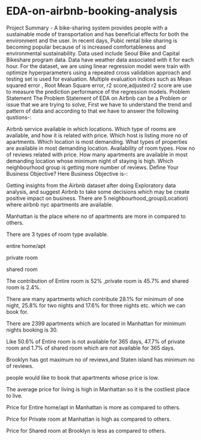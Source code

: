 # EDA-on-airbnb-booking-analysis
Project Summary -
A bike-sharing system provides people with a sustainable mode of transportation and has beneficial effects for both the environment and the user. In recent days, Pubic rental bike sharing is becoming popular because of is increased comfortableness and environmental sustainability. Data used include Seoul Bike and Capital Bikeshare program data. Data have weather data associated with it for each hour. For the dataset, we are using linear regression model were train with optimize hyperparameters using a repeated cross validation approach and testing set is used for evaluation. Multiple evaluation indices such as Mean squared error , Root Mean Square error, r2 score,adjusted r2 score are use to measure the prediction performance of the regression models.
Problem Statement
The Problem Statement of EDA on Airbnb can be a Problem or issue that we are trying to solve, First we have to understand the trend and pattern of data and according to that we have to answer the following qustions-:

Airbnb service available in which locations.
Which type of rooms are available, and how it is related with price.
Which host is listing more no of apartments.
Which location is most demanding.
What types of properties are available in most demanding location.
Availability of room types.
How no of reviews related with price.
How many apartments are available in most demanding location whose minimum night of staying is high.
Which neighbourhood group is getting more number of reviews.
Define Your Business Objective?
Here Business Objective is-:

Getting insights from the Airbnb dataset after doing Exploratory data analysis, and suggest Airbnb to take some decisions which may be create positive impact on business.
There are 5 neighbourhood_group(Location) where airbnb nyc apartments are available.

Manhattan is the place where no of apartments are more in compared to others.

There are 3 types of room type available.

entire home/apt

private room

shared room

The contribution of Entire room is 52% ,private room is 45.7% and shared room is 2.4%.

There are many apartments which contribute 28.1% for minimum of one night, 25.8% for two nights and 17.6% for three nights etc. which we can book for.

There are 2399 apartments which are located in Manhattan for minimum nights booking is 30.

Like 50.6% of Entire room is not available for 365 days, 47.7% of private room and 1.7% of shared room which are not available for 365 days.

Brooklyn has got maximum no of reviews,and Staten island has minimum no of reviews.

people would like to book that apartments whose price is low.

The average price for living is high in Manhattan so it is the costliest place to live.

Price for Entire home/apt in Manhattan is more as compared to others.

Price for Private room at Manhattan is high as compared to others.

Price for Shared room at Brooklyn is less as compared to others.
